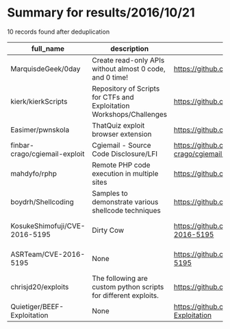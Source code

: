 
# Summary for results/2016/10/21
    
10 records found after deduplication

| full_name | description | html_url | matched_list | matched_count | pushed_at | size | stargazers_count | language | forks_count | vul_ids |
|-------------------------------|----------------------------------------------------------------------|--------------------------------------------------|---------------------------|-----------------|---------------------------|--------|--------------------|------------|---------------|-------------------|
| MarquisdeGeek/0day | Create read-only APIs without almost 0 code, and 0 time! | https://github.com/MarquisdeGeek/0day | ['0day'] | 1 | 2016-10-21 15:04:33+00:00 | 31 | 1 | JavaScript | 0 | [] |
| kierk/kierkScripts | Repository of Scripts for CTFs and Exploitation Workshops/Challenges | https://github.com/kierk/kierkScripts | ['exploit'] | 1 | 2016-10-21 14:13:51+00:00 | 24 | 1 | Python | 1 | [] |
| Easimer/pwnskola | ThatQuiz exploit browser extension | https://github.com/Easimer/pwnskola | ['exploit'] | 1 | 2016-10-21 14:22:59+00:00 | 32 | 0 | JavaScript | 0 | [] |
| finbar-crago/cgiemail-exploit | Cgiemail - Source Code Disclosure/LFI | https://github.com/finbar-crago/cgiemail-exploit | ['exploit'] | 1 | 2016-10-21 03:19:01+00:00 | 10 | 15 | Perl | 1 | [] |
| mahdyfo/rphp | Remote PHP code execution in multiple sites | https://github.com/mahdyfo/rphp | ['remote code execution'] | 1 | 2016-10-21 09:06:32+00:00 | 8 | 0 | PHP | 0 | [] |
| boydrh/Shellcoding | Samples to demonstrate various shellcode techniques | https://github.com/boydrh/Shellcoding | ['shellcode'] | 1 | 2016-10-21 03:03:53+00:00 | 10 | 0 | Assembly | 0 | [] |
| KosukeShimofuji/CVE-2016-5195 | Dirty Cow | https://github.com/KosukeShimofuji/CVE-2016-5195 | ['cve-2'] | 1 | 2016-10-21 05:30:17+00:00 | 0 | 0 | | 0 | ['CVE-2016-5195'] |
| ASRTeam/CVE-2016-5195 | None | https://github.com/ASRTeam/CVE-2016-5195 | ['cve-2'] | 1 | 2016-10-21 06:06:58+00:00 | 1 | 1 | C | 0 | ['CVE-2016-5195'] |
| chrisjd20/exploits | The following are custom python scripts for different exploits. | https://github.com/chrisjd20/exploits | ['exploit'] | 1 | 2016-10-21 15:55:32+00:00 | 877 | 0 | Python | 0 | [] |
| Quietiger/BEEF-Exploitation | None | https://github.com/Quietiger/BEEF-Exploitation | ['exploit'] | 1 | 2016-10-21 23:35:37+00:00 | 7447 | 0 | JavaScript | 0 | [] |
